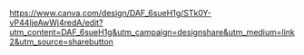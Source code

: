 https://www.canva.com/design/DAF_6sueH1g/STk0Y-vP44IjeAwWj4redA/edit?utm_content=DAF_6sueH1g&utm_campaign=designshare&utm_medium=link2&utm_source=sharebutton
